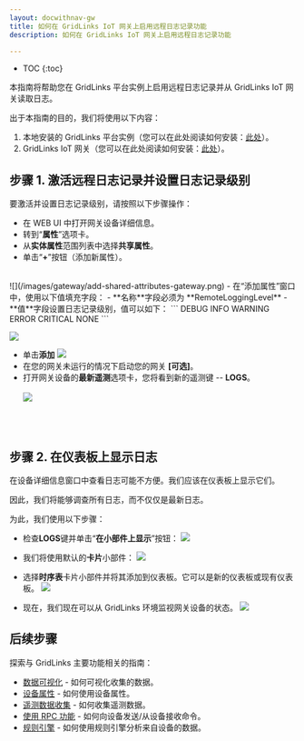 ```yaml
---
layout: docwithnav-gw
title: 如何在 GridLinks IoT 网关上启用远程日志记录功能
description: 如何在 GridLinks IoT 网关上启用远程日志记录功能

---
```


* TOC
{:toc}

本指南将帮助您在 GridLinks 平台实例上启用远程日志记录并从 GridLinks IoT 网关读取日志。

出于本指南的目的，我们将使用以下内容：
1. 本地安装的 GridLinks 平台实例（您可以在此处阅读如何安装：[此处](/docs/user-guide/install/installation-options/)）。
2. GridLinks IoT 网关（您可以在此处阅读如何安装：[此处](/docs/iot-gateway/installation/)）。

## 步骤 1. 激活远程日志记录并设置日志记录级别

要激活并设置日志记录级别，请按照以下步骤操作：

- 在 WEB UI 中打开网关设备详细信息。
- 转到“**属性**”选项卡。
- 从**实体属性**范围列表中选择**共享属性**。
- 单击“**+**”按钮（添加新属性）。
<br>
![](/images/gateway/add-shared-attributes-gateway.png)
- 在“添加属性”窗口中，使用以下值填充字段：
    - **名称**字段必须为 **RemoteLoggingLevel**
    - **值**字段设置日志记录级别，值可以如下：
```
DEBUG
INFO
WARNING
ERROR
CRITICAL
NONE
```

![](/images/gateway/add-remote-logging-level-attribute-1.png)
- 单击**添加**
![](/images/gateway/add-remote-logging-level-attribute-2.png)
- 在您的网关未运行的情况下启动您的网关 **[可选]**。
- 打开网关设备的**最新遥测**选项卡，您将看到新的遥测键 -- **LOGS**。
<br><br>
![](/images/gateway/logs-telemetry.png)
<br>
<br>

## 步骤 2. 在仪表板上显示日志

在设备详细信息窗口中查看日志可能不方便。我们应该在仪表板上显示它们。

因此，我们将能够调查所有日志，而不仅仅是最新日志。

为此，我们使用以下步骤：

- 检查**LOGS**键并单击“**在小部件上显示**”按钮：
![](/images/gateway/show-logs-on-widget.png)

- 我们将使用默认的**卡片**小部件：
![](/images/gateway/add-logs-to-dashboard.png)

- 选择**时序表**卡片小部件并将其添加到仪表板。它可以是新的仪表板或现有仪表板。
![](/images/gateway/create-new-dashboard-for-logs.png)

- 现在，我们现在可以从 GridLinks 环境监视网关设备的状态。
![](/images/gateway/logs-dashboard.png)

## 后续步骤

探索与 GridLinks 主要功能相关的指南：

- [数据可视化](/docs/user-guide/visualization/) - 如何可视化收集的数据。
- [设备属性](/docs/user-guide/attributes/) - 如何使用设备属性。
- [遥测数据收集](/docs/user-guide/telemetry/) - 如何收集遥测数据。
- [使用 RPC 功能](/docs/user-guide/rpc/) - 如何向设备发送/从设备接收命令。
- [规则引擎](/docs/user-guide/rule-engine/) - 如何使用规则引擎分析来自设备的数据。